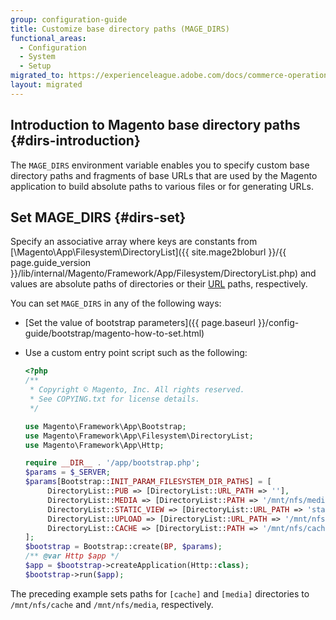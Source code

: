 ```yaml
---
group: configuration-guide
title: Customize base directory paths (MAGE_DIRS)
functional_areas:
  - Configuration
  - System
  - Setup
migrated_to: https://experienceleague.adobe.com/docs/commerce-operations/configuration-guide/bootstrap/mage-directory.html
layout: migrated
---
```


## Introduction to Magento base directory paths {#dirs-introduction}

The `MAGE_DIRS` environment variable enables you to specify custom base directory paths and fragments of base URLs that are used by the Magento application to build absolute paths to various files or for generating URLs.

## Set MAGE_DIRS {#dirs-set}

Specify an associative array where keys are constants from [\\Magento\\App\\Filesystem\\DirectoryList]({{ site.mage2bloburl }}/{{ page.guide_version }}/lib/internal/Magento/Framework/App/Filesystem/DirectoryList.php) and values are absolute paths of directories or their [URL](https://glossary.magento.com/url) paths, respectively.

You can set `MAGE_DIRS` in any of the following ways:

*  [Set the value of bootstrap parameters]({{ page.baseurl }}/config-guide/bootstrap/magento-how-to-set.html)
*  Use a custom entry point script such as the following:

   ```php
   <?php
   /**
    * Copyright © Magento, Inc. All rights reserved.
    * See COPYING.txt for license details.
    */

   use Magento\Framework\App\Bootstrap;
   use Magento\Framework\App\Filesystem\DirectoryList;
   use Magento\Framework\App\Http;

   require __DIR__ . '/app/bootstrap.php';
   $params = $_SERVER;
   $params[Bootstrap::INIT_PARAM_FILESYSTEM_DIR_PATHS] = [
        DirectoryList::PUB => [DirectoryList::URL_PATH => ''],
        DirectoryList::MEDIA => [DirectoryList::PATH => '/mnt/nfs/media', DirectoryList::URL_PATH => ''],
        DirectoryList::STATIC_VIEW => [DirectoryList::URL_PATH => 'static'],
        DirectoryList::UPLOAD => [DirectoryList::URL_PATH => '/mnt/nfs/media/upload'],
        DirectoryList::CACHE => [DirectoryList::PATH => '/mnt/nfs/cache'],
   ];
   $bootstrap = Bootstrap::create(BP, $params);
   /** @var Http $app */
   $app = $bootstrap->createApplication(Http::class);
   $bootstrap->run($app);
   ```

The preceding example sets paths for `[cache]` and `[media]` directories to `/mnt/nfs/cache` and `/mnt/nfs/media`, respectively.
